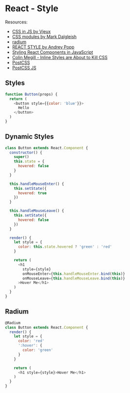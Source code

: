 # React - Style

Resources:
- [CSS in JS by Vjeux](https://speakerdeck.com/vjeux/react-css-in-js)
- [CSS modules by Mark Dalgleish](https://www.youtube.com/watch?v=zR1lOuyQEt8)
- [radium](http://stack.formidable.com/radium/)
- [REACT STYLE by Andrey Popp](https://andreypopp.com/posts/2014-08-06-react-style.html)
- [Styling React Components in JavaScript](https://www.youtube.com/watch?v=0aBv8dsZs84)
- [Colin Megill - Inline Styles are About to Kill CSS](https://www.youtube.com/watch?v=NoaxsCi13yQ)
- [PostCSS](https://github.com/postcss/postcss-loader)
- [PostCSS JS](https://github.com/postcss/postcss-js)

## Styles

```js
function Button(props) {
  return (
    <button style={{color: 'blue'}}>
      Hello
    </button>
  )
}
```

## Dynamic Styles

```js
class Button extends React.Component {
  constructor() {
    super()
    this.state = {
      hovered: false
    }
  }

  this.handleMouseEnter() {
    this.setState({
      hovered: true
    })
  }

  this.handleMouseLeave() {
    this.setState({
      hovered: false
    })
  }

  render() {
    let style = {
      color: this.state.hovered ? 'green' : 'red'
    }

    return (
      <h1
        style={style}
        onMouseEnter={this.handleMouseEnter.bind(this)}
        onMouseLeave={this.handleMouseLeave.bind(this)}
      >Hover Me</h1>
    )
  }
}
```

## Radium

```js
@Radium
class Button extends React.Component {
  render() {
    let style = {
      color: 'red'
      ':hover': {
        color: 'green'
      }
    }

    return (
      <h1 style={style}>Hover Me</h1>
    )
  }
}
```
